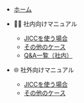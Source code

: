 - [ホーム](/README.md)

- 👨‍💼 社内向けマニュアル
  - [JICCを使う場合](/社内/JICC.md)
  - [その他のケース](/社内/その他.md)
  - [Q&A一覧（社内）](/社内/FAQ.md)

- 🌐 社外向けマニュアル
  - [JICCを使う場合](/社外/JICC.md)
  - [その他のケース](/社外/その他.md)

